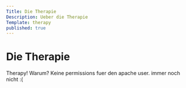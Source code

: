 ```yaml
---
Title: Die Therapie
Description: Ueber die Therapie
Template: therapy
published: true
---
```


# Die Therapie

Therapy! Warum? Keine permissions fuer den apache user. immer noch nicht :(
